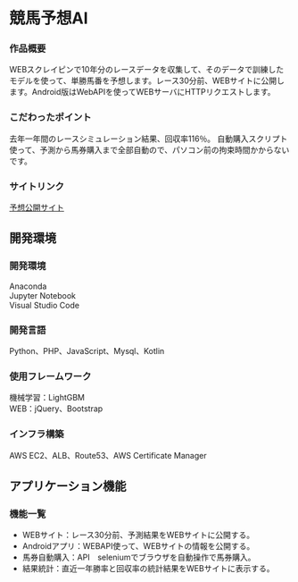 # 競馬予想AI
### 作品概要
WEBスクレイピンで10年分のレースデータを収集して、そのデータで訓練したモデルを使って、単勝馬番を予想します。レース30分前、WEBサイトに公開します。Android版はWebAPIを使ってWEBサーバにHTTPリクエストします。  

### こだわったポイント
去年一年間のレースシミュレーション結果、回収率116％。 
自動購入スクリプト使って、予測から馬券購入まで全部自動ので、パソコン前の拘束時間かからないです。

### サイトリンク
[予想公開サイト](https://keiba-ai.ml/)

## 開発環境
### 開発環境
Anaconda  
Jupyter Notebook  
Visual Studio Code  

### 開発言語
Python、PHP、JavaScript、Mysql、Kotlin

### 使用フレームワーク
機械学習：LightGBM  
WEB：jQuery、Bootstrap

### インフラ構築
AWS EC2、ALB、Route53、AWS Certificate Manager

## アプリケーション機能

### 機能一覧
- WEBサイト：レース30分前、予測結果をWEBサイトに公開する。
- Androidアプリ：WEBAPI使って、WEBサイトの情報を公開する。
- 馬券自動購入：API　seleniumでブラウザを自動操作で馬券購入。
- 結果統計：直近一年勝率と回収率の統計結果をWEBサイトに表示する。